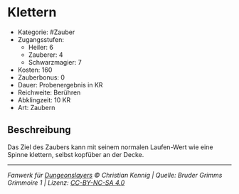 # Klettern

- Kategorie: #Zauber
- Zugangsstufen:
  - Heiler: 6
  - Zauberer: 4
  - Schwarzmagier: 7
- Kosten: 160
- Zauberbonus: 0
- Dauer: Probenergebnis in KR
- Reichweite: Berühren
- Abklingzeit: 10 KR
- Art: Zaubern

## Beschreibung

Das Ziel des Zaubers kann mit seinem normalen Laufen-Wert wie eine Spinne klettern, selbst kopfüber an der Decke.

---

_Fanwerk für [Dungeonslayers](https://www.dungeonslayers.net/) © Christian Kennig | Quelle: Bruder Grimms Grimmoire 1 | Lizenz: [CC-BY-NC-SA 4.0](https://creativecommons.org/licenses/by-nc-sa/4.0/deed.de)_
